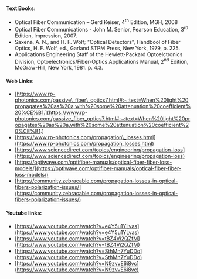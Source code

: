 
#### Text Books:

*   Optical Fiber Communication – Gerd Keiser, 4<sup>th</sup> Edition, MGH, 2008
*   Optical Fiber Communications - John M. Senior, Pearson Education, 3<sup>rd</sup> Edition, Impression, 2007.
*   Saxena, A. N., and H. F. Wolf; "Optical Detectors", Handbool of Fiber Optics, H. F. Wolf, ed., Garland STPM Press, New York, 1979, p. 225.
*   Applications Engineering Staff of the Hewlett-Packard Optoelctronics Division, Optoelectronics/Fiber-Optics Applications Manual, 2<sup>nd</sup> Edition, McGraw-Hill, New York, 1981. p. 4.3.

#### Web Links:

*   [https://www.rp-photonics.com/passive\_fiber\_optics7.html#:~:text=When%20light%20propagates%20as%20a,with%20some%20attenuation%20coefficient%20%CE%B1.](https://www.rp-photonics.com/passive_fiber_optics7.html#:~:text=When%20light%20propagates%20as%20a,with%20some%20attenuation%20coefficient%20%CE%B1.)
*   [https://www.rp-photonics.com/propagation\_losses.html](https://www.rp-photonics.com/propagation_losses.html)
*   [https://www.sciencedirect.com/topics/engineering/propagation-loss](https://www.sciencedirect.com/topics/engineering/propagation-loss)
*   [https://optiwave.com/optifiber-manuals/optical-fiber-fiber-loss-models/](https://optiwave.com/optifiber-manuals/optical-fiber-fiber-loss-models/)
*   [https://community.zebracable.com/propagation-losses-in-optical-fibers-polarization-issues/](https://community.zebracable.com/propagation-losses-in-optical-fibers-polarization-issues/)

  

#### Youtube links:

*   [https://www.youtube.com/watch?v=e4Y5u1YLvas](https://www.youtube.com/watch?v=e4Y5u1YLvas)
*   [https://www.youtube.com/watch?v=tBZ4Vi2QZfM](https://www.youtube.com/watch?v=tBZ4Vi2QZfM)
*   [https://www.youtube.com/watch?v=SthMn7YuDDo](https://www.youtube.com/watch?v=SthMn7YuDDo)
*   [https://www.youtube.com/watch?v=N9zvvE6i8vc](https://www.youtube.com/watch?v=N9zvvE6i8vc)
